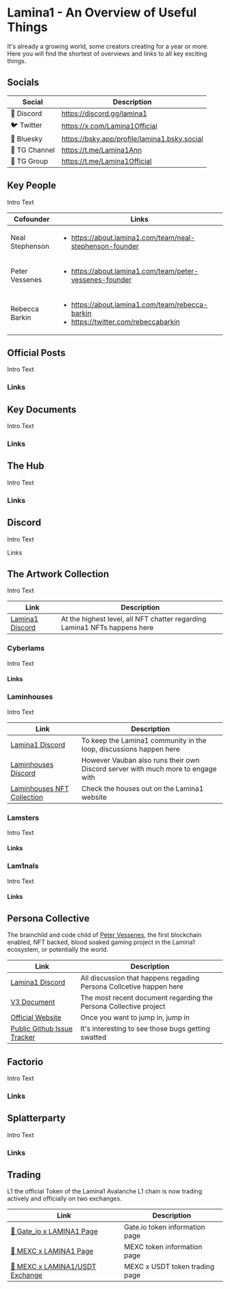 # Lamina1 - An Overview of Useful Things

It's already a growing world, some creators creating for a year or more. Here you will find the shortest of overviews and links to all key exciting things.

## Socials

| Social        | Description                                  |
| ------------- | -------------------------------------------- |
| 👾 Discord    | https://discord.gg/lamina1                   |
| 🐦 Twitter    | https://x.com/Lamina1Official                |
| 🦋 Bluesky    | https://bsky.app/profile/lamina1.bsky.social |
| 📢 TG Channel | https://t.me/Lamina1Ann                      |
| 💬 TG Group   | https://t.me/Lamina1Official                 |

## Key People

Intro Text

| Cofounder       | Links                                                                                                     |
| --------------- | --------------------------------------------------------------------------------------------------------- |
| Neal Stephenson | <ul><li>https://about.lamina1.com/team/neal-stephenson-founder</li></ul>                                  |
| Peter Vessenes  | <ul><li>https://about.lamina1.com/team/peter-vessenes-founder</li></ul>                                   |
| Rebecca Barkin  | <ul><li>https://about.lamina1.com/team/rebecca-barkin</li><li>https://twitter.com/rebeccabarkin</li></ul> |

## Official Posts

Intro Text

### Links

## Key Documents

Intro Text

### Links

## The Hub

Intro Text

### Links

## Discord

Intro Text

Links

## The Artwork Collection

Intro Text

| Link                                                                                   | Description                                                               |
| -------------------------------------------------------------------------------------- | ------------------------------------------------------------------------- |
| [Lamina1 Discord](https://discord.com/channels/981694584474181654/1024442259049033799) | At the highest level, all NFT chatter regarding Lamina1 NFTs happens here |

### Cyberlams

Intro Text

#### Links

### Laminhouses

Intro Text

| Link                                                                                                    | Description                                                                     |
| ------------------------------------------------------------------------------------------------------- | ------------------------------------------------------------------------------- |
| [Lamina1 Discord](https://discord.com/channels/981694584474181654/1255087688734998598)                  | To keep the Lamina1 community in the loop, discussions happen here              |
| [Laminhouses Discord](https://discord.gg/h6GpuCpUN2)                                                    | However Vauban also runs their own Discord server with much more to engage with |
| [Laminhouses NFT Collection](https://lamina1.com/collection/0xf137cd350de928379d7973a1487476ec6f54972c) | Check the houses out on the Lamina1 website                                     |

### Lamsters

Intro Text

#### Links

### Lam1nals

Intro Text

#### Links

## Persona Collective

The brainchild and code child of [Peter Vessenes](#key-people), the first blockchain enabled, NFT backed, blood soaked gaming project in the Lamina1 ecosystem, or potentially the world.

| Link                                                                                                   | Description                                                         |
| ------------------------------------------------------------------------------------------------------ | ------------------------------------------------------------------- |
| [Lamina1 Discord](https://discord.com/channels/981694584474181654/1165307929747005532)                 | All discussion that happens regading Persona Collcetive happen here |
| [V3 Document](https://discord.com/channels/981694584474181654/1165307929747005532/1234312787086413977) | The most recent document regarding the Persona Collective project   |
| [Official Website](https://personacollective.ai)                                                       | Once you want to jump in, jump in                                   |
| [Public Github Issue Tracker](https://github.com/vessenes/persona)                                     | It's interesting to see those bugs getting swatted                  |

## Factorio

Intro Text

### Links

## Splatterparty

Intro Text

### Links

## Trading

L1 the official Token of the Lamina1 Avalanche L1 chain is now trading actively and officially on two exchanges.

| Link                                                                           | Description                    |
| ------------------------------------------------------------------------------ | ------------------------------ |
| [🔗 Gate_io x LAMINA1 Page](https://www.gate.io/price/lamina1-l1)              | Gate.io token information page |
| [🔗 MEXC x LAMINA1 Page](https://www.mexc.com/price/L1)                        | MEXC token information page    |
| [🔗 MEXC x LAMINA1/USDT Exchange](https://www.mexc.com/en-GB/exchange/L1_USDT) | MEXC x USDT token trading page |
